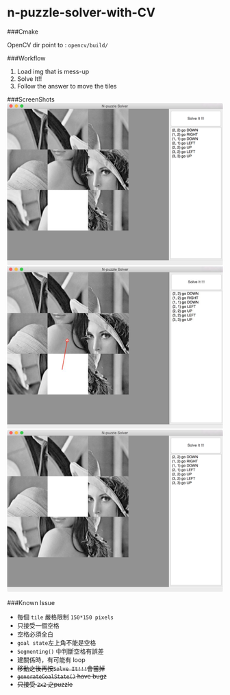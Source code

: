 # n-puzzle-solver-with-CV

###Cmake

OpenCV dir point to : `opencv/build/`

###Workflow
 1. Load img that is mess-up
 2. Solve It!!
 3. Follow the answer to move the tiles 

###ScreenShots
![img](demo/1.png)
![img](demo/2.JPG)
![img](demo/3.png)

###Known Issue
 * 每個 `tile` 嚴格限制 `150*150 pixels`
 * 只接受一個空格
 * 空格必須全白
 * `goal state`左上角不能是空格
 * `Segmenting()` 中判斷空格有誤差
 * 建關係時，有可能有 loop
 * ~~移動之後再按`Solve It!!!`會當掉~~
 * ~~`generateGoalState()` have bugz~~
 * ~~只接受 `2x2` 之puzzle~~
